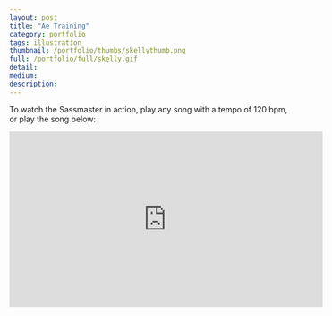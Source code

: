 ```yaml
---
layout: post
title: "Ae Training"
category: portfolio
tags: illustration
thumbnail: /portfolio/thumbs/skellythumb.png
full: /portfolio/full/skelly.gif
detail: 
medium:
description:
---
```


To watch the Sassmaster in action, play any song with a tempo of 120 bpm, or play the song below:

<iframe width="560" height="315" src="https://www.youtube.com/embed/FUzs2oMEs8w" frameborder="0" allowfullscreen></iframe>
